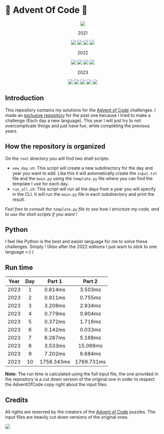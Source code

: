# 🎄 Advent Of Code 🎁

<div align="center">
    <img src="https://cdn.discordapp.com/attachments/579303130886569984/1056630606408208424/image.png" style=" border-radius:3px">
     <!-- #### 2021 #### -->
    <p> 2021</p>
    <img src="https://img.shields.io/badge/State-Current-green">
    <img src="https://img.shields.io/badge/Day%20📅-25-blue">
    <img src="https://img.shields.io/badge/Stars%20⭐-2/50-yellow">
    <img src="https://img.shields.io/badge/Days%20Completed-1/25-red">
    <!-- #### 2022 #### -->
    <p> 2022</p>
    <img src="https://img.shields.io/badge/State-Finished-green">
    <img src="https://img.shields.io/badge/Day%20📅-25-blue">
    <img src="https://img.shields.io/badge/Stars%20⭐-50/50-yellow">
    <img src="https://img.shields.io/badge/Days%20Completed-25/25-red">
    <!-- #### 2023 #### -->
    <p> 2023</p>
    <img src="https://img.shields.io/badge/State-Current-green">
    <img src="https://img.shields.io/badge/Day%20📅-10-blue">
    <img src="https://img.shields.io/badge/Stars%20⭐-20/50-yellow">
    <img src="https://img.shields.io/badge/Days%20Completed-10/10-red">
        <img src="https://cdn.discordapp.com/attachments/579303130886569984/1056630606408208424/image.png" style=" border-radius:3px">
    
</div>

## Introduction

This repository contains my solutions for the [Advent of Code](https://adventofcode.com/) challenges.
I made an [exclusive repository](https://github.com/Eric-Philippe/Advent-Of-Code-2022) for the past one because I tried to make a challenge (Each day a new language).
This year I will just try to not overcomplicate things and just have fun, while completing the previous years.

## How the repository is organized

On the `root` directory you will find two shell scripts:

- `new_day.sh`: This script will create a new subdirectory for the day and year you want to add. Like this it will automatically create the `input.txt` file and the `main.py` using the `template.py` file where you can find the template I use for each day.
- `run_all.sh`: This script will run all the days from a year you will specify in the CLI. It will run the `main.py` file in each subdirectory and print the result.

_Feel free to consult the `template.py` file to see how I structure my code, and to use the shell scripts if you want !_

## Python

I feel like Python is the best and easier language for me to solve these challenges. Simply ! (Also after the 2022 editions I just want to stick to one language >:) )

## Run time

| Year | Day |   Part 1   |   Part 2   |
| :--: | :-: | :--------: | :--------: |
| 2023 |  1  |  0.614ms   |  3.503ms   |
| 2023 |  2  |  0.911ms   |  0.755ms   |
| 2023 |  3  |  3.208ms   |  2.934ms   |
| 2023 |  4  |  0.779ms   |  0.904ms   |
| 2023 |  5  |  0.372ms   |  1.716ms   |
| 2023 |  6  |  0.142ms   |  0.033ms   |
| 2023 |  7  |  6.287ms   |  5.168ms   |
| 2023 |  8  |  3.533ms   |  15.069ms  |
| 2023 |  9  |  7.202ms   |  6.684ms   |
| 2023 | 10  | 1758.343ms | 1769.731ms |

**Note:** The run time is calculated using the full input file, the one provided in the repository is a cut down version of the original one in order to respect the AdventOfCode copy right about the input files.

## Credits

All rights are reserved by the creators of the [Advent of Code](https://adventofcode.com/2023) puzzles. The input files are heavily cut down versions of the original ones.

<img src="https://cdn.discordapp.com/attachments/579303130886569984/1056630606408208424/image.png" style=" border-radius:3px">

